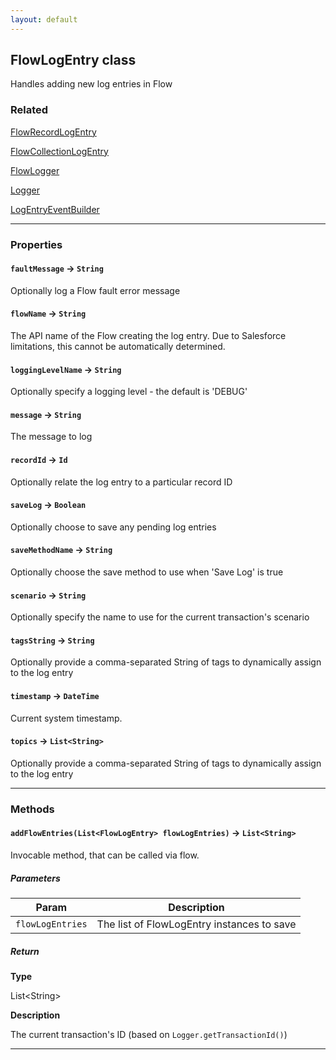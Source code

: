 ```yaml
---
layout: default
---
```


## FlowLogEntry class

Handles adding new log entries in Flow

### Related

[FlowRecordLogEntry](FlowRecordLogEntry)

[FlowCollectionLogEntry](FlowCollectionLogEntry)

[FlowLogger](FlowLogger)

[Logger](Logger)

[LogEntryEventBuilder](LogEntryEventBuilder)

---

### Properties

#### `faultMessage` → `String`

Optionally log a Flow fault error message

#### `flowName` → `String`

The API name of the Flow creating the log entry. Due to Salesforce limitations, this cannot be automatically determined.

#### `loggingLevelName` → `String`

Optionally specify a logging level - the default is &apos;DEBUG&apos;

#### `message` → `String`

The message to log

#### `recordId` → `Id`

Optionally relate the log entry to a particular record ID

#### `saveLog` → `Boolean`

Optionally choose to save any pending log entries

#### `saveMethodName` → `String`

Optionally choose the save method to use when &apos;Save Log&apos; is true

#### `scenario` → `String`

Optionally specify the name to use for the current transaction&apos;s scenario

#### `tagsString` → `String`

Optionally provide a comma-separated String of tags to dynamically assign to the log entry

#### `timestamp` → `DateTime`

Current system timestamp.

#### `topics` → `List<String>`

Optionally provide a comma-separated String of tags to dynamically assign to the log entry

---

### Methods

#### `addFlowEntries(List<FlowLogEntry> flowLogEntries)` → `List<String>`

Invocable method, that can be called via flow.

##### Parameters

| Param            | Description                                |
| ---------------- | ------------------------------------------ |
| `flowLogEntries` | The list of FlowLogEntry instances to save |

##### Return

**Type**

List&lt;String&gt;

**Description**

The current transaction&apos;s ID (based on `Logger.getTransactionId()`)

---
